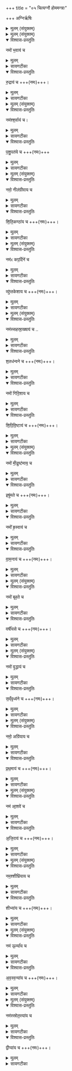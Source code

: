 +++
title = "०५ चित्यग्नौ होममन्त्राः"

+++
अग्निर्ऋषिः
<details><summary>मूलम् (संयुक्तम्)</summary>

नमो॑ भ॒वाय॑ च रु॒द्राय॑ च॒ नम॑श्श॒र्वाय॑ च पशु॒पत॑ये च॒ नमो॒ नील॑ग्रीवाय च शिति॒कण्ठा॑य च॒ नम॑ᳵ कप॒र्दिने॑ च॒ व्यु॑प्तकेशाय च॒ नम॑स्सहस्रा॒ख्षाय॑ च श॒तध॑न्वने च॒ नमो॑ गिरि॒शाय॑ च शिपिवि॒ष्टाय॑ च॒ नमो॑ मी॒ढुष्ट॑माय॒ चेषु॑मते च॒ नमो᳚ ह्र॒स्वाय॑ च वाम॒नाय॑ च॒ नमो॑ बृह॒ते च॒ वर्षी॑यसे च॒ नमो॑ वृ॒द्धाय॑ च स॒व्ँवृध्व॑ने च [11]नमो॒ अग्रि॑याय च प्रथ॒माय॑ च॒ नम॑ आ॒शवे॑ चाजि॒राय॑ च॒ नम॒श्शीघ्रि॑याय च॒ शीभ्या॑य च॒ नम॑ ऊ॒र्म्या॑य चावस्व॒न्या॑य च॒ नम॑स्स्रोत॒स्या॑य च॒ द्वीप्या॑य च ॥ [12]  
</details>

<details><summary>मूलम् (संयुक्तम्)</summary>

नमो॑ भ॒वाय॑ च रु॒द्राय॑ च ।
</details>

<details open><summary>विश्वास-प्रस्तुतिः</summary>

नमो॑ भ॒वाय॑ च
</details>

<details><summary>मूलम्</summary>

नमो॑ भ॒वाय॑ च
</details>

<details><summary>सायणटीका</summary>

२१२४ (अथ चतुर्थकाण्डे पञ्चमप्रपाठके पञ्चमोऽनुवाकः)।  
चतुर्थेऽनुवाक उभयतोनमस्काराणि यजूंषि समापितानि ।  अथ पञ्चममारभ्य नववान्तेष्वनुवाके नमस्कारोपक्रमाण्येव यजूंष्याम्नायन्ते।  
तत्र पञ्चमानुवाके प्रथमं यजुरारभ्य पञ्चदश यजूंष्याह— नमो भवाय चेति।   भवन्ति प्राणिनोऽस्मादिति भवः।  
</details>

<details open><summary>विश्वास-प्रस्तुतिः</summary>

रु॒द्राय॑ च +++(नमः)+++।  
</details>

<details><summary>मूलम्</summary>

रु॒द्राय॑ च +++(नमः)+++।  
</details>

<details><summary>सायणटीका</summary>

रुद्रोदनहेतुभूतं दुःखं द्रावयतीति रुद्रः।  
</details>

<details><summary>मूलम् (संयुक्तम्)</summary>

नम॑श्श॒र्वाय॑ च पशु॒पत॑ये च ।
</details>

<details open><summary>विश्वास-प्रस्तुतिः</summary>

नम॑श्श॒र्वाय॑ च।  
</details>

<details><summary>मूलम्</summary>

नम॑श्श॒र्वाय॑ च।  
</details>

<details><summary>सायणटीका</summary>

शृणाति हिनस्ति पापमिति शर्वः।   
</details>

<details open><summary>विश्वास-प्रस्तुतिः</summary>

प॒शु॒पत॑ये च +++(नमः)+++
</details>

<details><summary>मूलम्</summary>

प॒शु॒पत॑ये च +++(नमः)+++
</details>

<details><summary>सायणटीका</summary>

पशुसमानानज्ञा  २१२५ निनः पुरुषान्पालयतीति पशुपतिः।  
</details>

<details><summary>मूलम् (संयुक्तम्)</summary>

नमो॒  नील॑ग्रीवाय च शिति॒कण्ठा॑य च  ।  
</details>

<details open><summary>विश्वास-प्रस्तुतिः</summary>

नमो॒  नील॑ग्रीवाय च  
</details>

<details><summary>मूलम्</summary>

नमो॒  नील॑ग्रीवाय च  
</details>

<details><summary>सायणटीका</summary>

कालकूटधारणेन नीलवर्णो ग्रीवैकदेशो यस्यासौ नीलग्रीवः।  
</details>

<details open><summary>विश्वास-प्रस्तुतिः</summary>

शि॒ति॒कण्ठा॑य च +++(नमः)+++।  
</details>

<details><summary>मूलम्</summary>

शि॒ति॒कण्ठा॑य च +++(नमः)+++।  
</details>

<details><summary>सायणटीका</summary>

शितिः श्वेतवर्णोऽवशिष्टः कण्ठप्रदेशो यस्यासौ शितिकण्ठः।  
</details>

<details><summary>मूलम् (संयुक्तम्)</summary>

नम॑ᳵ कप॒र्दिने॑ च॒ व्यु॑प्तकेशाय च ।
</details>

<details open><summary>विश्वास-प्रस्तुतिः</summary>

नम॑ᳵ कप॒र्दिने॑ च
</details>

<details><summary>मूलम्</summary>

नम॑ᳵ कप॒र्दिने॑ च
</details>

<details><summary>सायणटीका</summary>

कपर्दो जटाजूटो यस्यास्तीति कपर्दी।   
</details>

<details open><summary>विश्वास-प्रस्तुतिः</summary>

व्यु॑प्तकेशाय च +++(नमः)+++।  
</details>

<details><summary>मूलम्</summary>

व्यु॑प्तकेशाय च +++(नमः)+++।  
</details>

<details><summary>सायणटीका</summary>

मुण्डितकेशो व्युप्ककेशः।   पाशुपतादिवेषेण कपर्दित्वम्।   यत्यादिवेषेण मुण्डितकेशत्वम्।  
</details>

<details><summary>मूलम् (संयुक्तम्)</summary>

नम॑स्सहस्रा॒ख्षाय॑ च श॒तध॑न्वने च ।  
</details>

<details open><summary>विश्वास-प्रस्तुतिः</summary>

नम॑स्सहस्रा॒ख्षाय॑ च ..   
</details>

<details><summary>मूलम्</summary>

नम॑स्सहस्रा॒ख्षाय॑ च ..   
</details>

<details><summary>सायणटीका</summary>

इन्द्रवेषेण सहस्राक्षत्बम्।   
</details>

<details open><summary>विश्वास-प्रस्तुतिः</summary>

श॒तध॑न्वने च +++(नमः)+++।  
</details>

<details><summary>मूलम्</summary>

श॒तध॑न्वने च +++(नमः)+++।  
</details>

<details><summary>सायणटीका</summary>

सहस्रभुजावतारित्वेन शतसंख्याकैर्धनुर्निरुपेतत्वम्।  
</details>

<details open><summary>विश्वास-प्रस्तुतिः</summary>

नमो॑ गिरि॒शाय च
</details>

<details><summary>मूलम्</summary>

नमो॑ गिरि॒शाय च
</details>

<details><summary>सायणटीका</summary>

गिरौ कैलासे शेते तिष्ठतीति गिरिशः।  
</details>

<details open><summary>विश्वास-प्रस्तुतिः</summary>

शि॒पि॒वि॒ष्टाय॑ च +++(नमः)+++।  
</details>

<details><summary>मूलम्</summary>

शि॒पि॒वि॒ष्टाय॑ च +++(नमः)+++।  
</details>

<details><summary>सायणटीका</summary>

विष्णुमूर्तिधारी शिपिविष्टः।   “विष्णुः शिपिविष्टः” इति श्रुतेः।   
</details>

<details><summary>मूलम् (संयुक्तम्)</summary>

नमो॑ मी॒ढुष्ट॑माय॒ चेषु॑मते च +++(नमः)+++।  
</details>

<details open><summary>विश्वास-प्रस्तुतिः</summary>

नमो॑ मी॒ढुष्ट॑माय॒ च
</details>

<details><summary>मूलम्</summary>

नमो॑ मी॒ढुष्ट॑माय॒ च
</details>

<details><summary>सायणटीका</summary>

मेघरूपेणात्यन्तं वर्षयिता भीढुष्टमः।
</details>

<details open><summary>विश्वास-प्रस्तुतिः</summary>

इषु॑मते च +++(नमः)+++।  
</details>

<details><summary>मूलम्</summary>

इषु॑मते च +++(नमः)+++।  
</details>

<details><summary>सायणटीका</summary>

बाणधारक इषुमान्।   
</details>

<details open><summary>विश्वास-प्रस्तुतिः</summary>

नमो᳚ ह्र॒स्वाय॑ च
</details>

<details><summary>मूलम्</summary>

नमो᳚ ह्र॒स्वाय॑ च
</details>

<details><summary>सायणटीका</summary>

शरीरेऽल्पप्रमाणत्वं ह्रस्वत्वम्।
</details>

<details open><summary>विश्वास-प्रस्तुतिः</summary>

वा॒म॒नाय॑ च +++(नमः)+++।  
</details>

<details><summary>मूलम्</summary>

वा॒म॒नाय॑ च +++(नमः)+++।  
</details>

<details><summary>सायणटीका</summary>

अङ्गुल्याद्यवयवयसंकोचाद्वामनत्वम्।    
</details>

<details><summary>मूलम् (संयुक्तम्)</summary>

नमो॑ बृह॒ते च॒ वर्षी॑यसे च  ।
</details>

<details open><summary>विश्वास-प्रस्तुतिः</summary>

नमो॑ बृह॒ते च
</details>

<details><summary>मूलम्</summary>

नमो॑ बृह॒ते च
</details>

<details><summary>सायणटीका</summary>

आकारेण प्रौढो बृहन्।   
</details>

<details open><summary>विश्वास-प्रस्तुतिः</summary>

वर्षी॑यसे च +++(नमः)+++।  
</details>

<details><summary>मूलम्</summary>

वर्षी॑यसे च +++(नमः)+++।  
</details>

<details><summary>सायणटीका</summary>

गुणैः सगृद्धो वर्षीयान्।    
</details>

<details><summary>मूलम् (संयुक्तम्)</summary>

नमो॑ वृ॒द्धाय॑ च स॒व्ँवृध्व॑ने च ।
</details>

<details open><summary>विश्वास-प्रस्तुतिः</summary>

नमो॑ वृ॒द्धाय॑ च
</details>

<details><summary>मूलम्</summary>

नमो॑ वृ॒द्धाय॑ च
</details>

<details><summary>सायणटीका</summary>

वयसाऽधिको वृद्धः।   
</details>

<details open><summary>विश्वास-प्रस्तुतिः</summary>

स॒व्ँवृध्व॑ने च +++(नमः)+++।  
</details>

<details><summary>मूलम्</summary>

स॒व्ँवृध्व॑ने च +++(नमः)+++।  
</details>

<details><summary>सायणटीका</summary>

सन्यक्स्तृतिभिर्वर्धितः संवृध्वा।    
</details>

<details><summary>मूलम् (संयुक्तम्)</summary>

नमो॒ अग्रि॑याय च प्रथ॒माय॑ च  ।  
</details>

<details open><summary>विश्वास-प्रस्तुतिः</summary>

नमो॒ अग्रि॑याय च
</details>

<details><summary>मूलम्</summary>

नमो॒ अग्रि॑याय च
</details>

<details><summary>सायणटीका</summary>

जगदुत्पत्तेः पूर्वमवस्थितोऽग्रियः।
</details>

<details open><summary>विश्वास-प्रस्तुतिः</summary>

प्र॒थ॒माय॑ च +++(नमः)+++।
</details>

<details><summary>मूलम्</summary>

प्र॒थ॒माय॑ च +++(नमः)+++।
</details>

<details><summary>सायणटीका</summary>

सभायां मुख्यः प्रथमः।   
</details>

<details><summary>मूलम् (संयुक्तम्)</summary>

नम॑ आ॒शवे॑ चाजि॒राय॑ च ।  
</details>

<details open><summary>विश्वास-प्रस्तुतिः</summary>

नम॑ आ॒शवे॑ च
</details>

<details><summary>मूलम्</summary>

नम॑ आ॒शवे॑ च
</details>

<details><summary>सायणटीका</summary>

आशर्व्यापी।
</details>

<details open><summary>विश्वास-प्रस्तुतिः</summary>

अ॒जि॒राय॑  च +++(नमः)+++।  
</details>

<details><summary>मूलम्</summary>

अ॒जि॒राय॑  च +++(नमः)+++।  
</details>

<details><summary>सायणटीका</summary>

अजिरो गमनकुशलः।    
</details>

<details><summary>मूलम् (संयुक्तम्)</summary>

नम॒श्शीघ्रि॑याय च॒ शीभ्या॑य च ।  
</details>

<details open><summary>विश्वास-प्रस्तुतिः</summary>

नम॒श्शीघ्रि॑याय च
</details>

<details><summary>मूलम्</summary>

नम॒श्शीघ्रि॑याय च
</details>

<details><summary>सायणटीका</summary>

शीघ्रियः शीघ्रगामी।  
</details>

<details open><summary>विश्वास-प्रस्तुतिः</summary>

शीभ्या॑य च +++(नमः)+++।  
</details>

<details><summary>मूलम्</summary>

शीभ्या॑य च +++(नमः)+++।  
</details>

<details><summary>सायणटीका</summary>

शीमशब्द उदकप्रवाहवाची, तत्रोवस्थितः शीभ्यः।    
</details>

<details><summary>मूलम् (संयुक्तम्)</summary>

नम॑ ऊ॒र्म्या॑य चावस्व॒न्या॑य च ।  
</details>

<details open><summary>विश्वास-प्रस्तुतिः</summary>

नम॑ ऊ॒र्म्या॑य च  
</details>

<details><summary>मूलम्</summary>

नम॑ ऊ॒र्म्या॑य च  
</details>

<details><summary>सायणटीका</summary>

ऊर्मौ तरङ्गे स्थित ऊर्म्यः।   
</details>

<details open><summary>विश्वास-प्रस्तुतिः</summary>

अ॒व॒स्व॒न्या॑य च +++(नमः)+++।
</details>

<details><summary>मूलम्</summary>

अ॒व॒स्व॒न्या॑य च +++(नमः)+++।
</details>

<details><summary>सायणटीका</summary>

अवस्वने ध्वनिरहिते स्थिरजलेऽवस्थितोऽवस्वन्यः।    
</details>

<details><summary>मूलम् (संयुक्तम्)</summary>

नम॑स्स्रोत॒स्या॑य च॒ द्वीप्या॑य च ॥
</details>

<details open><summary>विश्वास-प्रस्तुतिः</summary>

नम॑स्स्रोत॒स्या॑य च
</details>

<details><summary>मूलम्</summary>

नम॑स्स्रोत॒स्या॑य च
</details>

<details><summary>सायणटीका</summary>

स्त्रोतसि प्रवाहे स्थितः स्रो तस्यः।  
</details>

<details open><summary>विश्वास-प्रस्तुतिः</summary>

द्वीप्या॑य च +++(नमः)+++।
</details>

<details><summary>मूलम्</summary>

द्वीप्या॑य च +++(नमः)+++।
</details>

<details><summary>सायणटीका</summary>

द्वीपे वारिमध्यवर्तिभूमौ स्थितो द्वीप्य।   अत्रैकैकस्मिन्यजुषि चतुर्थ्यन्ताभ्यां पदाभ्यां नमःशब्दं पृथगन्वेतुं समुच्चयार्थौ चकारौ पठितौ॥

इति श्रीमत्सायणाचार्यविरचिते माधवीये वेदार्थप्रकाशे कृष्णयजुर्वेदीयतैत्तिरीयसंहिताभाष्ये चतुर्थकाण्डे चतुर्थप्रपाठके पञ्चमोऽनुवाकः ॥  ५ ॥
   चतुर्थकाण्डे पञ्चमप्रपाठके षष्ठोऽनुवाकः
</details>
